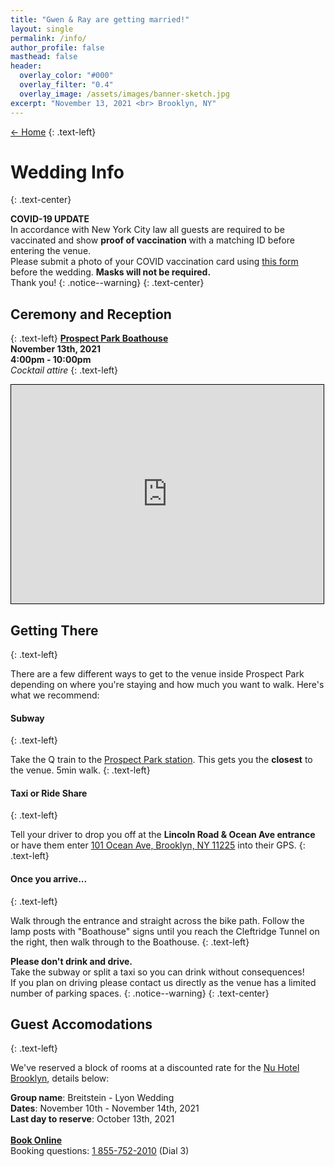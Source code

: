 ```yaml
---
title: "Gwen & Ray are getting married!"
layout: single
permalink: /info/
author_profile: false
masthead: false
header:
  overlay_color: "#000"
  overlay_filter: "0.4"
  overlay_image: /assets/images/banner-sketch.jpg
excerpt: "November 13, 2021 <br> Brooklyn, NY"
---
```

 [<- Home](../index.html)
{: .text-left}

# Wedding Info
{: .text-center}

**COVID-19 UPDATE**  \
In accordance with New York City law all guests are required to be vaccinated and show **proof of vaccination** with a matching ID before entering the venue. \
Please submit a photo of your COVID vaccination card using [this form](../covid) before the wedding. **Masks will not be required.** \
Thank you!
{: .notice--warning}
{: .text-center}

## Ceremony and Reception
{: .text-left}
[**Prospect Park Boathouse**](https://goo.gl/maps/7vJWAH4iFbyKeaq86) \
**November 13th, 2021** \
**4:00pm - 10:00pm** \
*Cocktail attire*
{: .text-left}

<div class="resp-container">
    <p style="text-align:left"><iframe width="500" height="350" frameborder="0" scrolling="no" marginheight="0" marginwidth="0" src="https://www.openstreetmap.org/export/embed.html?bbox=-73.98174047470094%2C40.65239921467547%2C-73.9488458633423%2C40.66914863217685&amp;layer=mapnik&amp;marker=40.66076636052815%2C-73.96528314464291" style="border: 1px solid black"></iframe></p>
</div>

## Getting There
{: .text-left}

There are a few different ways to get to the venue inside Prospect Park depending on where you're staying and how much you want to walk. Here's what we recommend:

#### Subway
{: .text-left}

Take the <span class="subway-icon mta-yellow">Q</span> train to the [Prospect Park station](https://goo.gl/maps/ipxnNn7AC7ae3RZPA). This gets you the **closest** to the venue. 5min walk.
{: .text-left}

#### Taxi or Ride Share
{: .text-left}

Tell your driver to drop you off at the **Lincoln Road & Ocean Ave entrance** or have them enter [101 Ocean Ave, Brooklyn, NY 11225](https://goo.gl/maps/9BDrkkJKcfFQEhyx9) into their GPS. 
{: .text-left}

#### Once you arrive...
{: .text-left}

Walk through the entrance and straight across the bike path. Follow the lamp posts with "Boathouse" signs until you reach the Cleftridge Tunnel on the right, then walk through to the Boathouse.
{: .text-left}

**Please don't drink and drive.**  \
Take the subway or split a taxi so you can drink without consequences! \
If you plan on driving please contact us directly as the venue has a limited number of parking spaces.
{: .notice--warning}
{: .text-center}

## Guest Accomodations
{: .text-left}

We've reserved a block of rooms at a discounted rate for the [Nu Hotel Brooklyn](http://bookings.ihotelier.com/bookings.jsp?groupID=3216251&hotelID=112950), details below:

**Group name**:  Breitstein - Lyon Wedding \
**Dates**: November 10th - November 14th, 2021 \
**Last day to reserve**: October 13th, 2021 \
<br>
**[Book Online](http://bookings.ihotelier.com/bookings.jsp?groupID=3216251&hotelID=112950)** \
Booking questions: [1 855-752-2010](tel:855-752-2010) (Dial 3)
